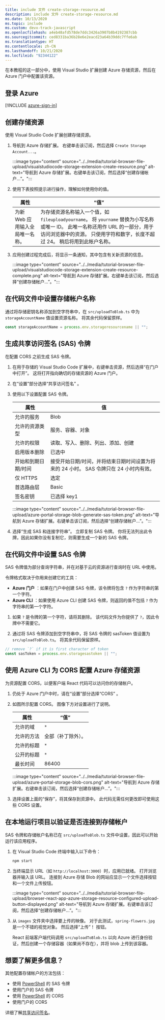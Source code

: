 ```yaml
---
title: include 文件 create-storage-resource.md
description: include 文件 create-storage-resource.md
ms.date: 10/13/2020
ms.topic: include
ms.custom: devx-track-javascript
ms.openlocfilehash: a4eb48afd578de7ddc3426a3907b8b4192387cbb
ms.sourcegitcommit: ced8331ba36b28e6e2eacd23a64b39ddc7ffe6ab
ms.translationtype: HT
ms.contentlocale: zh-CN
ms.lasthandoff: 10/21/2020
ms.locfileid: "92344122"
---
```

在本教程的这一部分中，使用 Visual Studio 扩展创建 Azure 存储资源，然后在 Azure 门户中配置该资源。 

## <a name="sign-in-to-azure"></a>登录 Azure

[!INCLUDE [azure-sign-in](azure-sign-in.md)]

## <a name="create-storage-resource"></a>创建存储资源 

使用 Visual Studio Code 扩展创建存储资源。 

1. 导航到 Azure 存储扩展。 右键单击该订阅，然后选择 `Create Storage Account...`。

    :::image type="content" source="../../media/tutorial-browser-file-upload/visualstudiocode-storage-extension-create-resource.png" alt-text="导航到 Azure 存储扩展。右键单击该订阅，然后选择“创建存储帐户…”。":::

1. 使用下表按照提示进行操作，理解如何使用你的值。

    |属性|“值”|
    |--|--|
    |为新 Web 应用输入全局唯一名称。| 为存储资源名称输入一个值，如 `fileuploadyourname`。 将 `yourname` 替换为小写名称或唯一 ID。 此唯一名称还用作 URL 的一部分，用于访问浏览器中的资源。 只使用字符和数字，长度不超过 24。 稍后将用到此帐户名称。|

1. 应用创建过程完成后，将显示一条通知，其中包含有关新资源的信息。 

    :::image type="content" source="../../media/tutorial-browser-file-upload/visualstudiocode-storage-extension-create-resource-complete.png" alt-text="导航到 Azure 存储扩展。右键单击该订阅，然后选择“创建存储帐户…”。":::

## <a name="set-storage-account-name-in-code-file"></a>在代码文件中设置存储帐户名称

通过将存储密钥名称添加到空字符串中，在 `src/uploadToBlob.ts` 中为 `storageAccountName` 值设置资源名称。 将其余代码保留原样。 

```typescript
const storageAccountName = process.env.storageresourcename || ""; 
```

## <a name="generate-your-shared-access-signature-sas-token"></a>生成共享访问签名 (SAS) 令牌 

在配置 CORS 之前生成 SAS 令牌。 

1. 在用于存储的 Visual Studio Code 扩展中，右键单击资源，然后选择“在门户中打开”。 这将打开指向确切的存储资源的 Azure 门户。
1. 在“设置”部分选择“共享访问签名” 。 
1. 使用以下设置配置 SAS 令牌。 

    | 属性|值|
    |--|--|
    |允许的服务|Blob|
    |允许的资源类型|服务、容器、对象|
    |允许的权限|读取、写入、删除、列出、添加、创建|
    |启用版本删除|已选中|
    |开始和到期日期/时间|接受开始日期/时间，并将结束日期时间设置为将来的 24 小时。 SAS 令牌只在 24 小时内有效。|
    |仅 HTTPS|选定|
    |首选路由层|Basic|
    |签名密钥|已选择 key1|

    :::image type="content" source="../../media/tutorial-browser-file-upload/azure-portal-storage-blob-generate-sas-token.png" alt-text="导航到 Azure 存储扩展。右键单击该订阅，然后选择“创建存储帐户…”。":::

1.  选择“生成 SAS 和连接字符串”。 立即复制 SAS 令牌。 你将无法列出此令牌，因此如果你没有复制它，则需要生成一个新的 SAS 令牌。 

## <a name="set-sas-token-in-code-file"></a>在代码文件中设置 SAS 令牌

SAS 令牌值为部分查询字符串，并在对基于云的资源进行查询时在 URL 中使用。

令牌格式取决于你用来创建它的工具： 
* **Azure 门户** ：如果在门户中创建 SAS 令牌，该令牌将包含 `?` 作为字符串的第一个字符。
* **Azure CLI** ：如果使用 Azure CLI 创建 SAS 令牌，则返回的值不包括 `?` 作为字符串的第一个字符。 

1. 如果 `?` 是令牌的第一个字符，请将其删除。 该代码文件为你提供了 `?`，因此令牌中不需要它。

1. 通过将 SAS 令牌添加到空字符串中，将 SAS 令牌的 sasToken 值设置为 `src/uploadToBlob.ts`。 将其余代码保留原样。 

```typescript
// remove `?` if it is first character of token
const sasToken = process.env.storagesastoken || "";
```

## <a name="configure-your-azure-storage-resource-for-cors-with-azure-cli"></a>使用 Azure CLI 为 CORS 配置 Azure 存储资源

为资源配置 CORS，以便客户端 React 代码可以访问你的存储帐户。 

1. 仍处于 Azure 门户中时，请在“设置”部分选择“CORS” 。 
1. 如图所示配置 CORS。 图像下方对设置进行了说明。 

    | 属性|“值”|
    |--|--|
    |允许的域|`*`|
    |允许的方法|全部（补丁除外）。|
    |允许的标题|`*`|
    |公开的标题|`*`|
    |最长时间|86400|

    :::image type="content" source="../../media/tutorial-browser-file-upload/azure-portal-storage-blob-cors.png" alt-text="导航到 Azure 存储扩展。右键单击该订阅，然后选择“创建存储帐户…”。":::

1. 选择设置上面的“保存”，将其保存到资源中。 此代码无需任何更改即可使用这些 CORS 设置。 

## <a name="run-project-locally-to-verify-connection-to-storage-account"></a>在本地运行项目以验证是否连接到存储帐户

SAS 令牌和存储帐户名称已在 `src/uploadToBlob.ts` 文件中设置，因此可以开始运行该应用程序。

1. 在 Visual Studio Code 终端中输入以下命令：

    ```javascript
    npm start
    ```

1. 当终端显示 URL（如 `http://localhost:3000`）时，应用已就绪。 打开浏览器并输入该 URL。 连接到 Azure 存储 Blob 的网站应显示一个文件选择按钮和一个文件上传按钮。 

    :::image type="content" source="../../media/tutorial-browser-file-upload/browser-react-app-azure-storage-resource-configured-upload-button-displayed.png" alt-text="导航到 Azure 存储扩展。右键单击该订阅，然后选择“创建存储帐户…”。":::

1. 从 `images` 文件夹中选择要上传的映像。 对于此测试，`spring-flowers.jpg` 是一个不错的视觉对象。 然后选择“上传”！ 按钮。 

    React 前端客户端代码调用 `src/uploadToBlob.ts` 以向 Azure 进行身份验证，然后创建一个存储容器（如果尚不存在），并将 blob 上传到该容器。 

## <a name="want-to-know-more"></a>想要了解更多信息？ 

其他配置存储帐户的方法包括：
* 使用 [PowerShell](/azure/powershell/module/azure.storage/new-azurestorageblobsastoken) 的 SAS 令牌
* 使用门户的 SAS 令牌
* 使用 [PowerShell](/azure/powershell/module/azure.storage/set-azurestoragecorsrule) 的 CORS
* 使用门户的 CORS

详细了解[共享访问签名](/azure/storage/common/storage-sas-overview.md)。